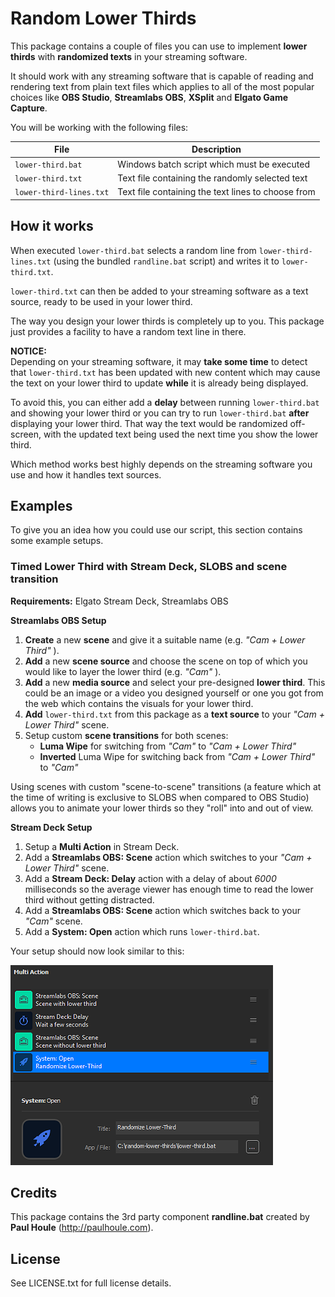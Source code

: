 Random Lower Thirds
===================

This package contains a couple of files you can use to implement **lower thirds** with 
**randomized texts** in your streaming software.

It should work with any streaming software that is capable of reading and rendering text from plain
text files which applies to all of the most popular choices like **OBS Studio**, **Streamlabs OBS**,
**XSplit** and **Elgato Game Capture**.

You will be working with the following files:

| File                    | Description                                        |
|-------------------------|----------------------------------------------------|
| `lower-third.bat`       | Windows batch script which must be executed        |
| `lower-third.txt`       | Text file containing the randomly selected text    |
| `lower-third-lines.txt` | Text file containing the text lines to choose from |

## How it works

When executed `lower-third.bat` selects a random line from `lower-third-lines.txt` (using the
bundled `randline.bat` script) and writes it to `lower-third.txt`.

`lower-third.txt` can then be added to your streaming software as a text source, ready to be used
in your lower third.

The way you design your lower thirds is completely up to you. This package just provides a facility
to have a random text line in there.

**NOTICE:**  
Depending on your streaming software, it may **take some time** to detect that `lower-third.txt` has
been updated with new content which may cause the text on your lower third to update **while** it is
already being displayed.

To avoid this, you can either add a **delay** between running `lower-third.bat` and showing your 
lower third or you can try to run `lower-third.bat` **after** displaying your lower third. That way
the text would be randomized off-screen, with the updated text being used the next time you show the
lower third.

Which method works best highly depends on the streaming software you use and how it handles text
sources.

## Examples

To give you an idea how you could use our script, this section contains some example setups.

### Timed Lower Third with Stream Deck, SLOBS and scene transition

**Requirements:** Elgato Stream Deck, Streamlabs OBS

**Streamlabs OBS Setup**

1. **Create** a new **scene** and give it a suitable name (e.g. *"Cam + Lower Third"* ).
2. **Add** a new **scene source** and choose the scene on top of which you would like to layer the
   lower third (e.g. *"Cam"* ).
3. **Add** a new **media source** and select your pre-designed **lower third**. This could be an
   image or a video you designed yourself or one you got from the web which contains the visuals for
   your lower third.
4. **Add** `lower-third.txt` from this package as a **text source** to your *"Cam + Lower Third"* scene.
5. Setup custom **scene transitions** for both scenes:
    * **Luma Wipe** for switching from *"Cam"* to *"Cam + Lower Third"*
    * **Inverted** Luma Wipe for switching back from *"Cam + Lower Third"* to *"Cam"*

Using scenes with custom "scene-to-scene" transitions (a feature which at the time of writing is
exclusive to SLOBS when compared to OBS Studio) allows you to animate your lower thirds so they 
"roll" into and out of view.

**Stream Deck Setup**

1. Setup a **Multi Action** in Stream Deck.
2. Add a **Streamlabs OBS: Scene** action which switches to your *"Cam + Lower Third"* scene.
3. Add a **Stream Deck: Delay** action with a delay of about *6000* milliseconds so the average
   viewer has enough time to read the lower third without getting distracted.
4. Add a **Streamlabs OBS: Scene** action which switches back to your *"Cam"* scene.
5. Add a **System: Open** action which runs `lower-third.bat`. 

Your setup should now look similar to this:

![Stream Deck](docs/streamdeck.png)

Credits
-------

This package contains the 3rd party component **randline.bat** created by **Paul Houle**
(http://paulhoule.com).

License
-------

See LICENSE.txt for full license details.

